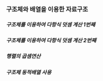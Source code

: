 ### 구조체와 배열을 이용한 자료구조
##### 구조체를 이용하여 다항식 덧셈 계산 1번째
##### 구조체를 이용하여 다항식 덧셈 계산 2번째
##### 행렬의 곱셈연산
##### 구조체 동적배열 사용
